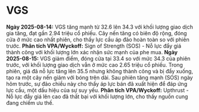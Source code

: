 # VGS

**Ngày 2025-08-14:** VGS tăng mạnh từ 32.6 lên 34.3 với khối lượng giao dịch gia tăng, đạt gần 2.94 triệu cổ phiếu. Cây nến tăng có biên độ rộng, đóng cửa ở mức cao nhất phiên, cho thấy lực cầu áp đảo hoàn toàn so với phiên trước. **Phân tích VPA/Wyckoff:** Sign of Strength (SOS) - Nỗ lực đẩy giá thành công với khối lượng lớn xác nhận sức mạnh của phe mua.
**Ngày 2025-08-15:** VGS giảm điểm, đóng cửa tại 33.4 so với mức 34.3 của phiên trước, với khối lượng giao dịch vẫn ở mức cao 2.65 triệu cổ phiếu. Trong phiên, giá đã nỗ lực tăng lên 35.5 nhưng không thành công và bị đẩy xuống, tạo ra một cây nến giảm với bóng trên dài. Sau phiên tăng mạnh (SOS) ngày hôm trước, sự đảo chiều này cho thấy áp lực bán đã xuất hiện để đáp ứng lực cầu, một dấu hiệu của sự suy yếu. **Phân tích VPA/Wyckoff:** Upthrust - Nỗ lực đẩy giá lên cao đã thất bại với khối lượng lớn, cho thấy nguồn cung đang chiếm ưu thế.
